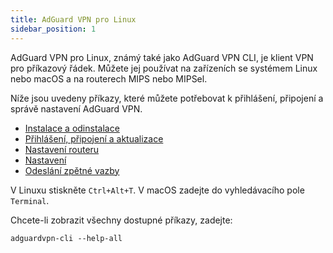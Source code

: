 ```yaml
---
title: AdGuard VPN pro Linux
sidebar_position: 1
---
```


AdGuard VPN pro Linux, známý také jako AdGuard VPN CLI, je klient VPN pro příkazový řádek. Můžete jej používat na zařízeních se systémem Linux nebo macOS a na routerech MIPS nebo MIPSel.

Níže jsou uvedeny příkazy, které můžete potřebovat k přihlášení, připojení a správě nastavení AdGuard VPN.

- [Instalace a odinstalace](/adguard-vpn-for-linux/installation)
- [Přihlášení, připojení a aktualizace](/adguard-vpn-for-linux/login)
- [Nastavení routeru](/adguard-vpn-for-linux/setting-up-on-a-router)
- [Nastavení](/adguard-vpn-for-linux/settings)
- [Odeslání zpětné vazby](/adguard-vpn-for-linux/feedback)

V Linuxu stiskněte `Ctrl+Alt+T`. V macOS zadejte do vyhledávacího pole `Terminal`.

Chcete-li zobrazit všechny dostupné příkazy, zadejte:

```
adguardvpn-cli --help-all
```
